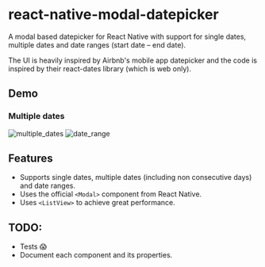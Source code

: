 # react-native-modal-datepicker
A modal based datepicker for React Native with support for single dates, multiple dates and date ranges (start date – end date).

The UI is heavily inspired by Airbnb's mobile app datepicker and the code is inspired by their react-dates library (which is web only).

## Demo

### Multiple dates
![multiple_dates](https://cloud.githubusercontent.com/assets/855995/25286476/2e115278-26be-11e7-9542-d044d5c47260.gif) 
![date_range](https://cloud.githubusercontent.com/assets/855995/25286483/32e848ec-26be-11e7-87f2-4ea9caf7130c.gif)

## Features
* Supports single dates, multiple dates (including non consecutive days) and date ranges.
* Uses the official `<Modal>` component from React Native.
* Uses `<ListView>` to achieve great performance.

## TODO:
* Tests 😱
* Document each component and its properties.
